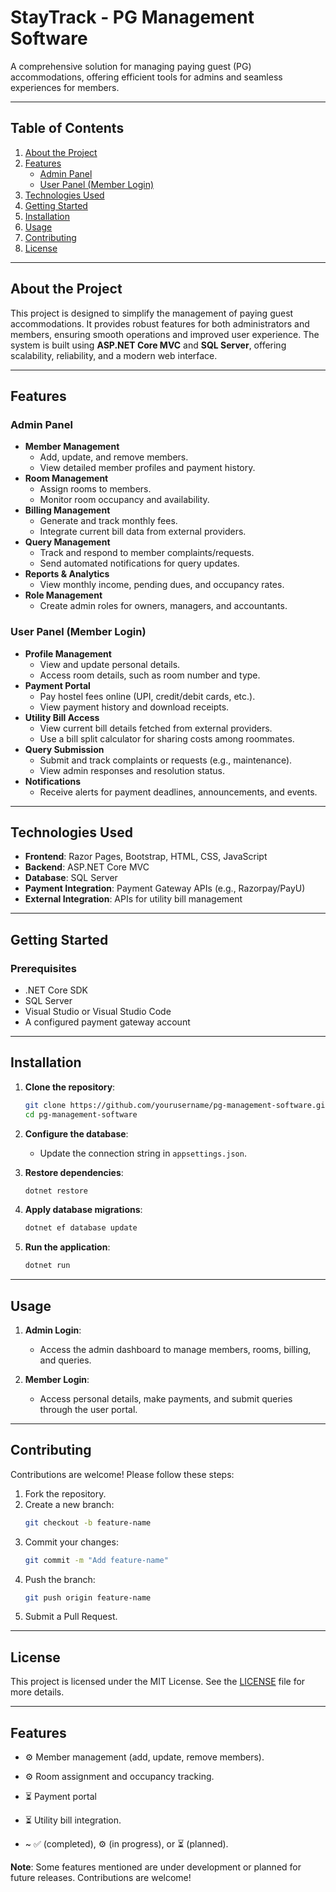 # **StayTrack - PG Management Software**  
A comprehensive solution for managing paying guest (PG) accommodations, offering efficient tools for admins and seamless experiences for members.

---

## **Table of Contents**  
1. [About the Project](#about-the-project)  
2. [Features](#features)  
   - [Admin Panel](#admin-panel)  
   - [User Panel (Member Login)](#user-panel-member-login)  
3. [Technologies Used](#technologies-used)  
4. [Getting Started](#getting-started)  
5. [Installation](#installation)  
6. [Usage](#usage)  
7. [Contributing](#contributing)  
8. [License](#license)  

---

## **About the Project**  
This project is designed to simplify the management of paying guest accommodations. It provides robust features for both administrators and members, ensuring smooth operations and improved user experience. The system is built using **ASP.NET Core MVC** and **SQL Server**, offering scalability, reliability, and a modern web interface.

---

## **Features**

### **Admin Panel**
- **Member Management**  
  - Add, update, and remove members.  
  - View detailed member profiles and payment history.  
- **Room Management**  
  - Assign rooms to members.  
  - Monitor room occupancy and availability.  
- **Billing Management**  
  - Generate and track monthly fees.  
  - Integrate current bill data from external providers.  
- **Query Management**  
  - Track and respond to member complaints/requests.  
  - Send automated notifications for query updates.  
- **Reports & Analytics**  
  - View monthly income, pending dues, and occupancy rates.  
- **Role Management**  
  - Create admin roles for owners, managers, and accountants.  

### **User Panel (Member Login)**  
- **Profile Management**  
  - View and update personal details.  
  - Access room details, such as room number and type.  
- **Payment Portal**  
  - Pay hostel fees online (UPI, credit/debit cards, etc.).  
  - View payment history and download receipts.  
- **Utility Bill Access**  
  - View current bill details fetched from external providers.  
  - Use a bill split calculator for sharing costs among roommates.  
- **Query Submission**  
  - Submit and track complaints or requests (e.g., maintenance).  
  - View admin responses and resolution status.  
- **Notifications**  
  - Receive alerts for payment deadlines, announcements, and events.  

---

## **Technologies Used**  
- **Frontend**: Razor Pages, Bootstrap, HTML, CSS, JavaScript  
- **Backend**: ASP.NET Core MVC  
- **Database**: SQL Server  
- **Payment Integration**: Payment Gateway APIs (e.g., Razorpay/PayU)  
- **External Integration**: APIs for utility bill management  

---

## **Getting Started**

### **Prerequisites**  
- .NET Core SDK  
- SQL Server  
- Visual Studio or Visual Studio Code  
- A configured payment gateway account  

---

## **Installation**

1. **Clone the repository**:  
   ```bash
   git clone https://github.com/yourusername/pg-management-software.git
   cd pg-management-software
   ```

2. **Configure the database**:  
   - Update the connection string in `appsettings.json`.  

3. **Restore dependencies**:  
   ```bash
   dotnet restore
   ```

4. **Apply database migrations**:  
   ```bash
   dotnet ef database update
   ```

5. **Run the application**:  
   ```bash
   dotnet run
   ```

---

## **Usage**  

1. **Admin Login**:  
   - Access the admin dashboard to manage members, rooms, billing, and queries.  

2. **Member Login**:  
   - Access personal details, make payments, and submit queries through the user portal.  

---

## **Contributing**  
Contributions are welcome! Please follow these steps:  
1. Fork the repository.  
2. Create a new branch:  
   ```bash
   git checkout -b feature-name
   ```  
3. Commit your changes:  
   ```bash
   git commit -m "Add feature-name"
   ```  
4. Push the branch:  
   ```bash
   git push origin feature-name
   ```  
5. Submit a Pull Request.  

---

## **License**  
This project is licensed under the MIT License. See the [LICENSE](LICENSE) file for more details.  

---
## Features
- ⚙️ Member management (add, update, remove members).  
- ⚙️ Room assignment and occupancy tracking.  
- ⏳ Payment portal
- ⏳ Utility bill integration.

- ~ ✅ (completed), ⚙️ (in progress), or ⏳ (planned).


**Note**: Some features mentioned are under development or planned for future releases. Contributions are welcome!
